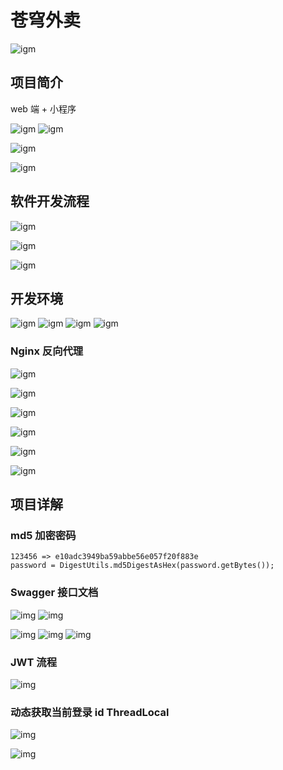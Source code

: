 # 苍穹外卖

![igm](../JavaWeb/newimg/JavaWeb6_IMG/1.png)

## 项目简介

web 端 + 小程序

![igm](./imgs/1.png)
![igm](./imgs/2.png)

![igm](./imgs/6.png)

![igm](./imgs/7.png)

## 软件开发流程

![igm](./imgs/3.png)

![igm](./imgs/4.png)

![igm](./imgs/5.png)

## 开发环境

![igm](./imgs/9.png)
![igm](./imgs/10.png)
![igm](./imgs/8.png)
![igm](./imgs/11.png)

### Nginx 反向代理

![igm](./imgs/12.png)

![igm](./imgs/13.png)

![igm](./imgs/14.png)

![igm](./imgs/15.png)

![igm](./imgs/16.png)

![igm](./imgs/17.png)

## 项目详解

### md5 加密密码

```
123456 => e10adc3949ba59abbe56e057f20f883e
password = DigestUtils.md5DigestAsHex(password.getBytes());
```

### Swagger 接口文档

![img](./imgs/18.png)
![img](./imgs/19.png)

![img](./imgs/20.png)
![img](./imgs/21.png)
![img](./imgs/22.png)

### JWT 流程

![img](./imgs/23.png)

### 动态获取当前登录 id ThreadLocal

![img](./imgs/24.png)

![img](./imgs/25.png)
